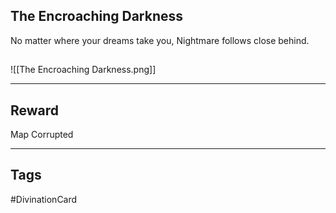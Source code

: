 ## The Encroaching Darkness
No matter where your dreams take you, Nightmare follows close behind.
## 
![[The Encroaching Darkness.png]]

---
## Reward
Map
Corrupted

---
## Tags
#DivinationCard